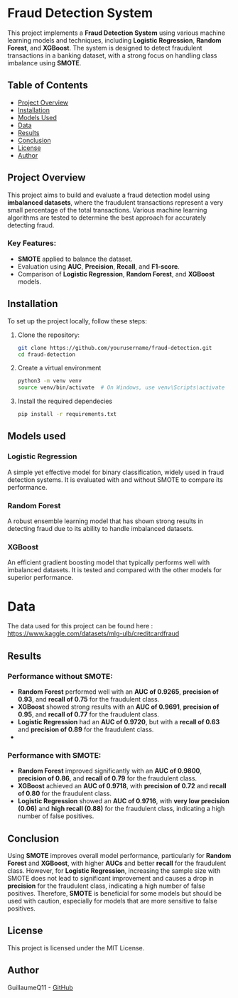 # Fraud Detection System

This project implements a **Fraud Detection System** using various machine learning models and techniques, including **Logistic Regression**, **Random Forest**, and **XGBoost**. The system is designed to detect fraudulent transactions in a banking dataset, with a strong focus on handling class imbalance using **SMOTE**.

## Table of Contents

- [Project Overview](#project-overview)
- [Installation](#installation)
- [Models Used](#models-used)
- [Data](#data)
- [Results](#results)
- [Conclusion](#conclusion)
- [License](#license)
- [Author](#author)

## Project Overview

This project aims to build and evaluate a fraud detection model using **imbalanced datasets**, where the fraudulent transactions represent a very small percentage of the total transactions. Various machine learning algorithms are tested to determine the best approach for accurately detecting fraud.

### Key Features:
- **SMOTE** applied to balance the dataset.
- Evaluation using **AUC**, **Precision**, **Recall**, and **F1-score**.
- Comparison of **Logistic Regression**, **Random Forest**, and **XGBoost** models.

## Installation

To set up the project locally, follow these steps:

1. Clone the repository:
   ```bash
   git clone https://github.com/yourusername/fraud-detection.git
   cd fraud-detection

2. Create a virtual environment 
   ```bash
   python3 -m venv venv
   source venv/bin/activate  # On Windows, use venv\Scripts\activate

3. Install the required dependecies
   ```bash
   pip install -r requirements.txt

## Models used
### Logistic Regression
A simple yet effective model for binary classification, widely used in fraud detection systems. It is evaluated with and without SMOTE to compare its performance.
### Random Forest
A robust ensemble learning model that has shown strong results in detecting fraud due to its ability to handle imbalanced datasets.
### XGBoost
An efficient gradient boosting model that typically performs well with imbalanced datasets. It is tested and compared with the other models for superior performance.

# Data
The data used for this project can be found here :
https://www.kaggle.com/datasets/mlg-ulb/creditcardfraud

## Results


### Performance without SMOTE:

- **Random Forest** performed well with an **AUC of 0.9265**, **precision of 0.93**, and **recall of 0.75** for the fraudulent class.
- **XGBoost** showed strong results with an **AUC of 0.9691**, **precision of 0.95**, and **recall of 0.77** for the fraudulent class.
- **Logistic Regression** had an **AUC of 0.9720**, but with a **recall of 0.63** and **precision of 0.89** for the fraudulent class.
- 
### Performance with SMOTE:

- **Random Forest** improved significantly with an **AUC of 0.9800**, **precision of 0.86**, and **recall of 0.79** for the fraudulent class.
- **XGBoost** achieved an **AUC of 0.9718**, with **precision of 0.72** and **recall of 0.80** for the fraudulent class.
- **Logistic Regression** showed an **AUC of 0.9716**, with **very low precision (0.06)** and **high recall (0.88)** for the fraudulent class, indicating a high number of false positives.

## Conclusion
Using **SMOTE** improves overall model performance, particularly for **Random Forest** and **XGBoost**, with higher **AUCs** and better **recall** for the fraudulent class. However, for **Logistic Regression**, increasing the sample size with SMOTE does not lead to significant improvement and causes a drop in **precision** for the fraudulent class, indicating a high number of false positives. Therefore, **SMOTE** is beneficial for some models but should be used with caution, especially for models that are more sensitive to false positives.


## License

This project is licensed under the MIT License.

## Author
GuillaumeQ11 - [GitHub](https://github.com/GuillaumeQ11)
